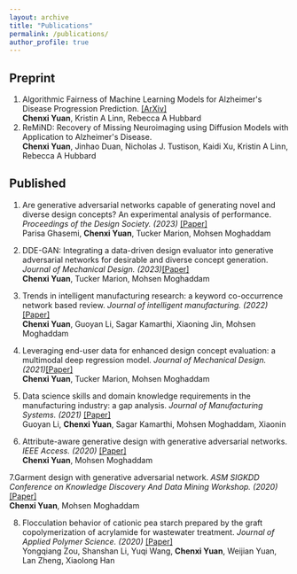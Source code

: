 ```yaml
---
layout: archive
title: "Publications"
permalink: /publications/
author_profile: true
---
```



## Preprint
1. Algorithmic Fairness of Machine Learning Models for Alzheimer's Disease Progression Prediction. [[ArXiv]](https://www.medrxiv.org/content/10.1101/2023.07.06.23292322v1.full.pdf)<br>
**Chenxi Yuan**, Kristin A Linn, Rebecca A Hubbard
2. ReMiND: Recovery of Missing Neuroimaging using Diffusion Models with Application to Alzheimer's Disease.<br>
**Chenxi Yuan**, Jinhao Duan, Nicholas J. Tustison, Kaidi Xu, Kristin A Linn, Rebecca A Hubbard


## Published
1. Are generative adversarial networks capable of generating novel and diverse design concepts? An experimental analysis of performance. <i> _Proceedings of the Design Society_. (2023) </i> [[Paper]](https://www.cambridge.org/core/services/aop-cambridge-core/content/view/05D912C74658C40E78C66D2304103C7E/S2732527X23000640a.pdf/div-class-title-are-generative-adversarial-networks-capable-of-generating-novel-and-diverse-design-concepts-an-experimental-analysis-of-performance-div.pdf) <br>
Parisa Ghasemi, **Chenxi Yuan**, Tucker Marion, Mohsen Moghaddam

3. DDE-GAN: Integrating a data-driven design evaluator into generative adversarial networks for desirable and diverse concept generation. <i> _Journal of Mechanical Design_. (2023)</i>[[Paper]](https://asmedigitalcollection.asme.org/mechanicaldesign/article-abstract/145/4/041407/1154775/DDE-GAN-Integrating-a-Data-Driven-Design-Evaluator) <br>
**Chenxi Yuan**, Tucker Marion, Mohsen Moghaddam

4. Trends in intelligent manufacturing research: a keyword co-occurrence network based review. <i> _Journal of intelligent manufacturing_. (2022) </i>[[Paper]](https://link.springer.com/article/10.1007/s10845-021-01885-x) <br>
**Chenxi Yuan**, Guoyan Li, Sagar Kamarthi, Xiaoning Jin, Mohsen Moghaddam

5. Leveraging end-user data for enhanced design concept evaluation: a multimodal deep regression model. <i> _Journal of Mechanical Design_. (2021)</i>[[Paper]](https://asmedigitalcollection.asme.org/mechanicaldesign/article/144/2/021403/1119449) <br>
**Chenxi Yuan**, Tucker Marion, Mohsen Moghaddam

6. Data science skills and domain knowledge requirements in the manufacturing industry: a gap analysis. <i> _Journal of Manufacturing Systems_. (2021) </i>[[Paper]](https://www.sciencedirect.com/science/article/pii/S0278612521001448) <br>
Guoyan Li, **Chenxi Yuan**, Sagar Kamarthi, Mohsen Moghaddam, Xiaonin

8. Attribute-aware generative design with generative adversarial networks. <i> _IEEE Access_. (2020) </i>[[Paper]](https://ieeexplore.ieee.org/iel7/6287639/8948470/09229421.pdf) <br>
**Chenxi Yuan**, Mohsen Moghaddam

7.Garment design with generative adversarial network. <i> _ASM SIGKDD Conference on Knowledge Discovery And Data Mining Workshop_. (2020) </i>[[Paper]](https://arxiv.org/pdf/2007.10947) <br>
**Chenxi Yuan**, Mohsen Moghaddam

8. Flocculation behavior of cationic pea starch prepared by the graft copolymerization of acrylamide for wastewater treatment. <i> _Journal of Applied Polymer Science_. (2020) </i>[[Paper]](https://onlinelibrary.wiley.com/doi/abs/10.1002/app.43922) <br>
Yongqiang Zou, Shanshan Li, Yuqi Wang, **Chenxi Yuan**, Weijian Yuan, Lan Zheng, Xiaolong Han
